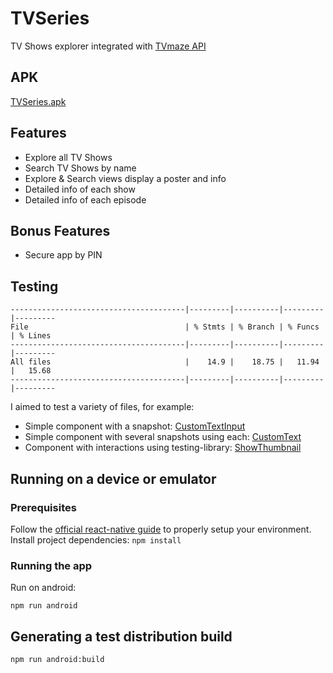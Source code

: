 # TVSeries
TV Shows explorer integrated with [TVmaze API](https://www.tvmaze.com/api)

## APK
[TVSeries.apk](distribution/TVSeries.apk)

## Features
- Explore all TV Shows
- Search TV Shows by name
- Explore & Search views display a poster and info
- Detailed info of each show
- Detailed info of each episode
## Bonus Features
- Secure app by PIN

## Testing
```
---------------------------------------|---------|----------|---------|---------
File                                   | % Stmts | % Branch | % Funcs | % Lines
---------------------------------------|---------|----------|---------|---------
All files                              |    14.9 |    18.75 |   11.94 |   15.68
---------------------------------------|---------|----------|---------|---------
```

I aimed to test a variety of files, for example:
- Simple component with a snapshot: [CustomTextInput](src/components/CustomTextInput/index.test.tsx)
- Simple component with several snapshots using each: [CustomText](src/components/CustomText/index.test.tsx)
- Component with interactions using testing-library: [ShowThumbnail](src/shows/components/ShowThumbnail/index.test.tsx)

## Running on a device or emulator

### Prerequisites
Follow the [official react-native guide](https://reactnative.dev/docs/environment-setup) to properly setup your environment.
Install project dependencies:
`npm install`

### Running the app
Run on android:

`npm run android`

## Generating a test distribution build
`npm run android:build`